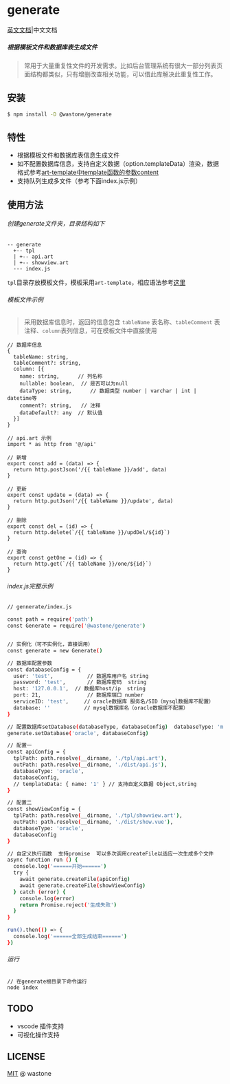 # generate
[英文文档](README-es.md)|中文文档

##### 根据模板文件和数据库表生成文件
> 常用于大量重复性文件的开发需求。比如后台管理系统有很大一部分列表页面结构都类似，只有增删改查相关功能，可以借此库解决此重复性工作。

## 安装

```bash
$ npm install -D @wastone/generate
```

## 特性

- 根据模板文件和数据库表信息生成文件
- 如不配置数据库信息，支持自定义数据（option.templateData）渲染，数据格式参考[art-template中template函数的参数content](https://aui.github.io/art-template/zh-cn/docs/api.html)
- 支持队列生成多文件（参考下面index.js示例）

## 使用方法

###### 创建generate文件夹，目录结构如下
```
-- generate
  +-- tpl
  | +-- api.art
  | +-- showview.art
  --- index.js
```
`tpl`目录存放模板文件，模板采用`art-template`，相应语法参考[这里](https://aui.github.io/art-template/zh-cn/docs/syntax.html)

###### 模板文件示例
> 采用数据库信息时，返回的信息包含 `tableName` 表名称、`tableComment` 表注释、`column`表列信息，可在模板文件中直接使用
```
// 数据库信息
{
  tableName: string,
  tableComment?: string,
  column: [{
    name: string,      // 列名称
    nullable: boolean,  // 是否可以为null
    dataType: string,      // 数据类型 number | varchar | int | datetime等
    comment?: string,   // 注释
    dataDefault?: any  // 默认值
  }]
}

// api.art 示例
import * as http from '@/api'

// 新增
export const add = (data) => {
  return http.postJson('/{{ tableName }}/add', data)
}

// 更新
export const update = (data) => {
  return http.putJson('/{{ tableName }}/update', data)
}

// 删除
export const del = (id) => {
  return http.delete(`/{{ tableName }}/updDel/${id}`)
}

// 查询
export const getOne = (id) => {
  return http.get(`/{{ tableName }}/one/${id}`)
}
```

###### index.js完整示例

```bash
// gennerate/index.js

const path = require('path')
const Generate = require('@wastone/generate')


// 实例化（可不实例化，直接调用）
const generate = new Generate()

// 数据库配置参数
const databaseConfig = {
  user: 'test',           // 数据库用户名 string
  password: 'test',       // 数据库密码  string
  host: '127.0.0.1',  // 数据库host/ip  string
  port: 21,               // 数据库端口 number
  serviceID: 'test',     // oracle数据库 服务名/SID（mysql数据库不配置）
  database: ''           // mysql数据库名（oracle数据库不配置）
}

// 配置数据库setDatabase(databaseType, databaseConfig)  databaseType: 'mysql' | 'oracle' | null
generate.setDatabase('oracle', databaseConfig)

// 配置一
const apiConfig = {
  tplPath: path.resolve(__dirname, './tpl/api.art'),
  outPath: path.resolve(__dirname, './dist/api.js'),
  databaseType: 'oracle',
  databaseConfig,
  // templateData: { name: '1' } // 支持自定义数据 Object,string
}

// 配置二
const showViewConfig = {
  tplPath: path.resolve(__dirname, './tpl/showview.art'),
  outPath: path.resolve(__dirname, './dist/show.vue'),
  databaseType: 'oracle',
  databaseConfig
}

// 自定义执行函数  支持promise  可以多次调用createFile以适应一次生成多个文件
async function run () {
  console.log('======开始======')
  try {
    await generate.createFile(apiConfig)
    await generate.createFile(showViewConfig)
  } catch (error) {
    console.log(error)
    return Promise.reject('生成失败')
  }
}

run().then(() => {
  console.log('======全部生成结束======')
})
```
###### 运行
```
// 在generate根目录下命令运行
node index
```

## TODO
- vscode 插件支持
- 可视化操作支持

## LICENSE
[MIT](https://github.com/liuxing/translator-cli/blob/master/LICENSE) @ wastone
